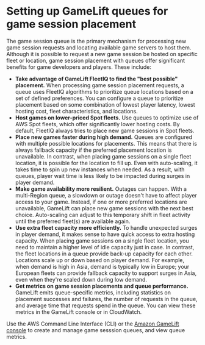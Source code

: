 # Setting up GameLift queues for game session placement<a name="queues-intro"></a>

The game session queue is the primary mechanism for processing new game session requests and locating available game servers to host them\. Although it is possible to request a new game session be hosted on specific fleet or location, game session placement with queues offer significant benefits for game developers and players\. These include:
+ **Take advantage of GameLift FleetIQ to find the "best possible" placement\.** When processing game session placement requests, a queue uses FleetIQ algorithms to prioritize queue locations based on a set of defined preferences\. You can configure a queue to prioritize placement based on some combination of lowest player latency, lowest hosting cost, fleet characteristics, and locations\.
+ **Host games on lower\-priced Spot fleets\.** Use queues to optimize use of AWS Spot fleets, which offer significantly lower hosting costs\. By default, FleetIQ always tries to place new game sessions in Spot fleets\. 
+ **Place new games faster during high demand\.** Queues are configured with multiple possible locations for placements\. This means that there is always fallback capacity if the preferred placement location is unavailable\. In contrast, when placing game sessions on a single fleet location, it is possible for the location to fill up\. Even with auto\-scaling, it takes time to spin up new instances when needed\. As a result, with queues, player wait time is less likely to be impacted during surges in player demand\. 
+ **Make game availability more resilient\.** Outages can happen\. With a multi\-Region queue, a slowdown or outage doesn't have to affect player access to your game\. Instead, if one or more preferred locations are unavailable, GameLift can place new game sessions with the next best choice\. Auto\-scaling can adjust to this temporary shift in fleet activity until the preferred fleet\(s\) are available again\.
+ **Use extra fleet capacity more efficiently\.** To handle unexpected surges in player demand, it makes sense to have quick access to extra hosting capacity\. When placing game sessions on a single fleet location, you need to maintain a higher level of idle capacity just in case\. In contrast, the fleet locations in a queue provide back\-up capacity for each other\. Locations scale up or down based on player demand\. For example, when demand is high in Asia, demand is typically low in Europe; your European fleets can provide fallback capacity to support surges in Asia, even when they're scaled down during low demand\.
+ **Get metrics on game session placements and queue performance\.** GameLift emits queue\-specific metrics, including statistics on placement successes and failures, the number of requests in the queue, and average time that requests spend in the queue\. You can view these metrics in the GameLift console or in CloudWatch\.

Use the AWS Command Line Interface \(CLI\) or the [Amazon GameLift console](https://console.aws.amazon.com/gamelift/) to create and manage game sesssion queues, and view queue metrics\.